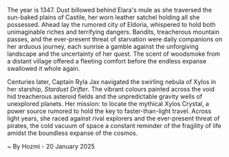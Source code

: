 
The year is 1347.  Dust billowed behind Elara's mule as she traversed the sun-baked plains of Castile, her worn leather satchel holding all she possessed.  Ahead lay the rumored city of Eldoria, whispered to hold both unimaginable riches and terrifying dangers.  Bandits, treacherous mountain passes, and the ever-present threat of starvation were daily companions on her arduous journey, each sunrise a gamble against the unforgiving landscape and the uncertainty of her quest.  The scent of woodsmoke from a distant village offered a fleeting comfort before the endless expanse swallowed it whole again.

Centuries later, Captain Ryla Jax navigated the swirling nebula of Xylos in her starship, *Stardust Drifter*.  The vibrant colours painted across the void hid treacherous asteroid fields and the unpredictable gravity wells of unexplored planets.  Her mission: to locate the mythical Xylos Crystal, a power source rumored to hold the key to faster-than-light travel.  Across light years, she raced against rival explorers and the ever-present threat of pirates, the cold vacuum of space a constant reminder of the fragility of life amidst the boundless expanse of the cosmos.

~ By Hozmi - 20 January 2025
